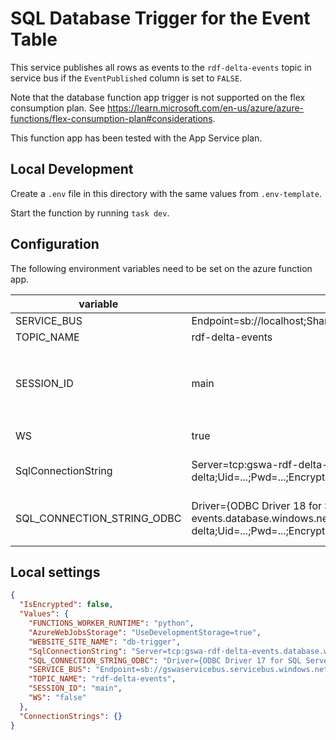 # SQL Database Trigger for the Event Table

This service publishes all rows as events to the `rdf-delta-events` topic in service bus if the `EventPublished` column is set to `FALSE`.

Note that the database function app trigger is not supported on the flex consumption plan. See https://learn.microsoft.com/en-us/azure/azure-functions/flex-consumption-plan#considerations.

This function app has been tested with the App Service plan.

## Local Development

Create a `.env` file in this directory with the same values from `.env-template`.

Start the function by running `task dev`.

## Configuration

The following environment variables need to be set on the azure function app.

| variable                   | example value                                                                                                                                                                                     | description                                                                                                                   |
| -------------------------- | ------------------------------------------------------------------------------------------------------------------------------------------------------------------------------------------------- | ----------------------------------------------------------------------------------------------------------------------------- |
| SERVICE_BUS                | Endpoint=sb://localhost;SharedAccessKeyName=RootManageSharedAccessKey;SharedAccessKey=SAS_KEY_VALUE;                                                                                              | service bus connection string                                                                                                 |
| TOPIC_NAME                 | rdf-delta-events                                                                                                                                                                                  | name of service bus topic                                                                                                     |
| SESSION_ID                 | main                                                                                                                                                                                              | service bus session identifier. needs to be the same value as set <br> in the `SHUI_SERVICE_BUS__SESSION_ID` variable in #137 |
| WS                         | true                                                                                                                                                                                              | whether to use amqp over websockets                                                                                           |
| SqlConnectionString        | Server=tcp:gswa-rdf-delta-events.database.windows.net,1433;Database=rdf-delta;Uid=...;Pwd=...;Encrypt=yes;TrustServerCertificate=no;Connection Timeout=30;TrustServerCertificate=True;            | connection string for the database used by the function trigger                                                               |
| SQL_CONNECTION_STRING_ODBC | Driver={ODBC Driver 18 for SQL Server};Server=tcp:gswa-rdf-delta-events.database.windows.net,1433;Database=rdf-delta;Uid=...;Pwd=...;Encrypt=yes;TrustServerCertificate=no;Connection Timeout=30; | connection string for the database - requires the ODBC Driver to be 17 for python 3.10 and 18 for python 3.11                 |

## Local settings

```json
{
  "IsEncrypted": false,
  "Values": {
    "FUNCTIONS_WORKER_RUNTIME": "python",
    "AzureWebJobsStorage": "UseDevelopmentStorage=true",
    "WEBSITE_SITE_NAME": "db-trigger",
    "SqlConnectionString": "Server=tcp:gswa-rdf-delta-events.database.windows.net,1433;Database=rdf-delta;Uid=...;Pwd=...;Encrypt=yes;TrustServerCertificate=no;Connection Timeout=30;",
    "SQL_CONNECTION_STRING_ODBC": "Driver={ODBC Driver 17 for SQL Server};Server=tcp:gswa-rdf-delta-events.database.windows.net,1433;Database=rdf-delta;Uid=...;Pwd=...;Encrypt=yes;TrustServerCertificate=no;Connection Timeout=30;",
    "SERVICE_BUS": "Endpoint=sb://gswaservicebus.servicebus.windows.net/;SharedAccessKeyName=...;SharedAccessKey=...",
    "TOPIC_NAME": "rdf-delta-events",
    "SESSION_ID": "main",
    "WS": "false"
  },
  "ConnectionStrings": {}
}
```
